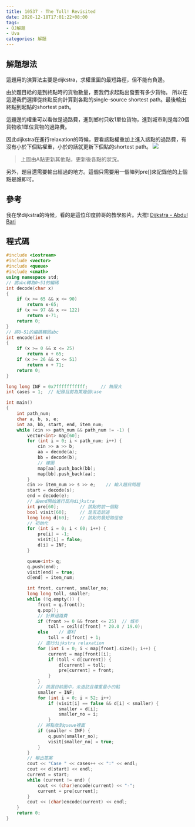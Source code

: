 ```yaml
---
title: 10537 - The Toll! Revisited
date: 2020-12-18T17:01:22+08:00
tags: 
- OJ解題 
- Uva
categories: 解題
---
```

## 解題想法
這題用的演算法主要是dijkstra，求權重圖的最短路徑，但不能有負邊。
<!-- more -->

由於題目給的是到終點時的貨物數量，要我們求起點出發要有多少貨物。
所以在這邊我們選擇從終點反向計算到各點的single-source shortest path。最後輸出終點到起點的shortest path。

這題邊的權重可以看做是過路費，進到鄉村只收1單位貨物，進到城市則是每20個貨物收1單位貨物的過路費。

因此dijkstra在進行relaxation的時候，要看該點權重加上進入該點的過路費，有沒有小於下個點權重，小於的話就更新下個點的shortest path。
![](https://imgur.com/Cz4b9Qe.png)
> 上圖由A點更新其他點，更新後各點的狀況。

另外，題目還需要輸出經過的地方。這個只需要用一個陣列pre[]來記錄他的上個點是誰即可。

## 參考
我在學dijkstra的時候，看的是這位印度帥哥的教學影片。大推!
[Dijkstra - Abdul Bari](https://www.youtube.com/watch?v=XB4MIexjvY0&t=1s)
## 程式碼
```cpp
#include <iostream>
#include <vector>
#include <queue>
#include <cmath>
using namespace std;
// 將abc轉為0~51的編碼
int decode(char x)
{
    if (x >= 65 && x <= 90)
        return x-65;
    if (x >= 97 && x <= 122)
        return x-71;
    return 0;
}
// 將0~51的編碼轉回abc
int encode(int x)
{
    if (x >= 0 && x <= 25)
        return x + 65;
    if (x >= 26 && x <= 51)
        return x + 71;
    return 0;
}

long long INF = 0x7fffffffffff;     // 無限大
int cases = 1;  // 紀錄目前為第幾個case

int main()
{
    int path_num;
    char a, b, s, e;
    int aa, bb, start, end, item_num;
    while (cin >> path_num && path_num != -1) {
        vector<int> map[60];
        for (int i = 0; i < path_num; i++) {
            cin >> a >> b;
            aa = decode(a);
            bb = decode(b);
            // 建圖
            map[aa].push_back(bb);
            map[bb].push_back(aa);
        }
        cin >> item_num >> s >> e;    // 輸入題目問題
        start = decode(s);
        end = decode(e);
        // 由end開始進行反向dijkstra
        int pre[60];        // 該點的前一個點 
        bool visit[60];     // 是否造訪過
        long long d[60];    // 該點的最短路徑值
        // 初始化
        for (int i = 0; i < 60; i++) {
            pre[i] = -1;
            visit[i] = false;
            d[i] = INF;
        }

        queue<int> q;
        q.push(end);
        visit[end] = true;
        d[end] = item_num;

        int front, current, smaller_no;
        long long toll, smaller;
        while (!q.empty()) {
            front = q.front();
            q.pop();
            // 計算過路費
            if (front >= 0 && front <= 25)  // 城市
                toll = ceil(d[front] * 20.0 / 19.0);
            else    // 鄉村
                toll = d[front] + 1;
            // 進行dijkstra relaxation
            for (int i = 0; i < map[front].size(); i++) {
                current = map[front][i];
                if (toll < d[current]) {
                    d[current] = toll;
                    pre[current] = front;
                }
            }
            // 挑選目前圖中，未造訪且權重最小的點
            smaller = INF;
            for (int i = 0; i < 52; i++)
                if (visit[i] == false && d[i] < smaller) {
                    smaller = d[i];
                    smaller_no = i;
                }
            // 將點放到queue裡面
            if (smaller < INF) {
                q.push(smaller_no);
                visit[smaller_no] = true;
            }
        }
        // 輸出答案
        cout << "Case " << cases++ << ":" << endl;
        cout << d[start] << endl;
        current = start;
        while (current != end) {
            cout << (char)encode(current) << "-";
            current = pre[current];
        }
        cout << (char)encode(current) << endl;
    }
    return 0;
}
```